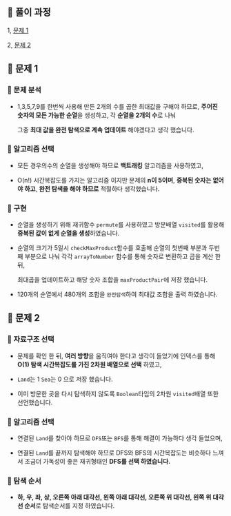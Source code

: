 ## 📑 풀이 과정

1, [문제 1](#문제-1)

2, [문제 2](#문제-2)


## :walking: 문제 1


  ### 🎨 문제 분석
 - 1,3,5,7,9를 한번씩 사용해 만든 2개의 수를 곱한 최대값을 구해야 하므로, **주어진 숫자의 모든 가능한 순열**을 생성하고, 각 **순열을 2개의 수**로 나눠
   
   그중 **최대 값을 완전 탐색으로 계속 업데이트** 해야겠다고 생각 했습니다.

  ### 🎨 알고리즘 선택
 - 모든 경우의수의 순열을 생성해야 하므로 **백트래킹** 알고리즘을 사용하였고,

 - O(n!) 시간복잡도를 가지는 알고리즘 이지만 문제의 **n이 5이며**, **중복된 숫자는 없어야 하고**, **완전 탐색을 해야 하므로** 적절하다 생각했습니다.

  ### 🎨 구현

 - 순열을 생성하기 위해 재귀함수 `permute`를 사용하였고 방문배열 `visited`를 활용해 **중복된 값이 없게 순열을 생성**하였습니다.

 - 순열의 크기가 5일시 `checkMaxProduct`함수를 호출해 
   순열의 첫번째 부분과 두번째 부분으로 나눠 각각 `arrayToNumber` 함수를 통해 숫자로 변환하고 곱을 계산 한뒤, 
   
   최대곱을 업데이트하고 해당 숫자 조합을 `maxProductPair`에 저장 했습니다.
 
 - 120개의 순열에서 480개의 조합을 `완전탐색`하여 최대값 조합을 출력 하였습니다.

 


## :walking: 문제 2

 ### 🎨 자료구조 선택
  
  - 문제를 확인 한 뒤, **여러 방향**을 움직여야 한다고 생각이 들었기에 인덱스를 통해 **O(1) 탐색 시간복잡도를 가진 2차원 배열으로 선택** 하였고,

  - `Land`는 1 `Sea`는 0 으로 저장 했습니다.
 
  -  이미 방문한 곳을 다시 탐색하지 않도록 `Boolean`타입의 2차원 `visited`배열 또한 선언했습니다.

   ### 🎨 알고리즘 선택

  
  - 연결된 `Land`를 찾아야 하므로 `DFS`또는 `BFS`를 통해 해결이 가능하다 생각 들었으며,
 
    
  - 연결된 `Land`를 끝까지 탐색해야 하므로 DFS와 BFS의 시간복잡도는 비슷하다 느껴서 조금더 가독성이 좋은 재귀형태인 **DFS를 선택 하였습니다.**

  ### 🎨 탐색 순서

  - **하, 우, 좌, 상, 오른쪽 아래 대각선, 왼쪽 아래 대각선,  오른쪽 위 대각선, 왼쪽 위 대각선 순서**로 탐색순서를 지정 하였습니다.
 
 
  

